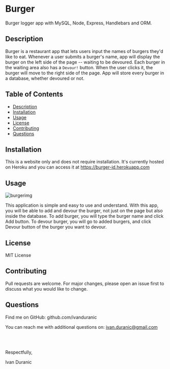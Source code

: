 # Burger

Burger logger app with MySQL, Node, Express, Handlebars and ORM.

## Description

Burger is a restaurant app that lets users input the names of burgers they'd like to eat. Whenever a user submits a burger's name, app will display the burger on the left side of the page -- waiting to be devoured. Each burger in the waiting area also has a `Devour!` button. When the user clicks it, the burger will move to the right side of the page. App will store every burger in a database, whether devoured or not.

## Table of Contents

- [Description](#description)
- [Installation](#installation)
- [Usage](#usage)
- [License](#license)
- [Contributing](#contributing)
- [Questions](#questions)

## Installation

This is a website only and does not require installation. It's currently hosted on Heroku and you can access it at https://burger-id.herokuapp.com

## Usage

![burgerimg](https://user-images.githubusercontent.com/61889668/104797116-b690a180-5789-11eb-8dc9-33541d8e6b46.png)

This application is simple and easy to use and understand. With this app, you will be able to add and devour the burger, not just on the page but also inside the database. To add burger, you will type the burger name and click Add button. To devour burger, you will go to added burgers, and click Devour button of the burger you want to devour.

## License

MIT License

## Contributing

Pull requests are welcome. For major changes, please open an issue first to discuss what you would like to change.

## Questions

Find me on GitHub: github.com/ivanduranic

You can reach me with additional questions on: ivan.duranic@gmail.com

<br><br>

Respectfully,

Ivan Duranic
